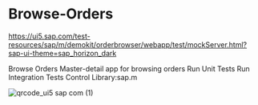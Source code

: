 # Browse-Orders
https://ui5.sap.com/test-resources/sap/m/demokit/orderbrowser/webapp/test/mockServer.html?sap-ui-theme=sap_horizon_dark

Browse Orders
Master-detail app for browsing orders
Run Unit Tests
Run Integration Tests
Control Library:sap.m

![qrcode_ui5 sap com (1)](https://user-images.githubusercontent.com/109400752/194702943-f8e00f2e-a099-4190-83f4-e1eaba0bb209.png)
